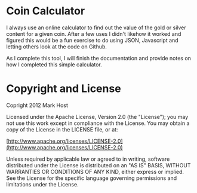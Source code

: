 Coin Calculator 
===============

I always use an online calculator to find out the value of the gold or silver content for a given coin.  After a few uses I didn't likehow it worked and figured this would be a fun exercise to do using JSON, Javascript and letting others look at the code on Github.

As I complete this tool, I will finish the documentation and provide notes on how I completed this simple calculator.


Copyright and License 
=====================

Copright 2012 Mark Host

Licensed under the Apache License, Version 2.0 (the "License"); you may not use this work except in compliance with the License. You may obtain a copy of the License in the LICENSE file, or at:

[http://www.apache.org/licenses/LICENSE-2.0](http://www.apache.org/licenses/LICENSE-2.0)

Unless required by applicable law or agreed to in writing, software distributed under the License is distributed on an "AS IS" BASIS, WITHOUT WARRANTIES OR CONDITIONS OF ANY KIND, either express or implied. See the License for the specific language governing permissions and limitations under the License.